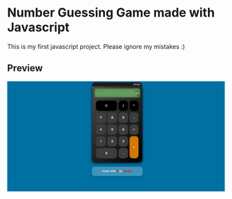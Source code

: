 # Number Guessing Game made with Javascript
This is my first javascript project. Please ignore my mistakes :)
## Preview
![Preview](https://raw.githubusercontent.com/shndevdotpy/simple-calculator/refs/heads/main/calculator.png)
